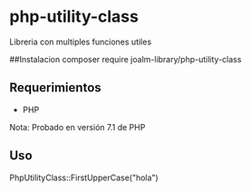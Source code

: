 # php-utility-class
Libreria con multiples funciones utiles

##Instalacion
composer require joalm-library/php-utility-class

## Requerimientos
<ul>
<li>PHP</li>
</ul>

Nota: Probado en versión 7.1 de PHP

## Uso
<p>PhpUtilityClass::FirstUpperCase("hola")</p>
